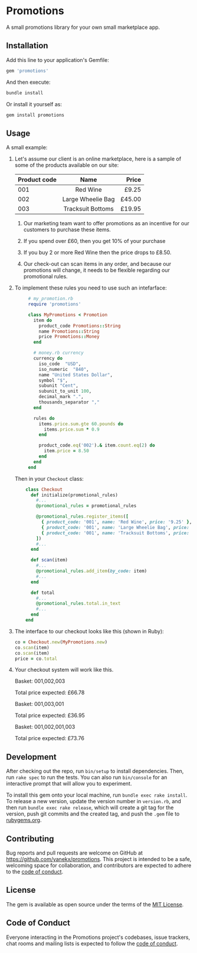 # Promotions

A small promotions library for your own small marketplace app.

## Installation

Add this line to your application's Gemfile:

```ruby
gem 'promotions'
```

And then execute:

```bash
bundle install
```

Or install it yourself as:

```bash
gem install promotions
```

## Usage

A small example:

1. Let's assume our client is an online marketplace, here is a sample of some of the products available on our site:

   | Product code | Name                    | Price          |
   | ------------- |:----------------------:| --------------:|
   | 001           | Red Wine               | £9.25          |
   | 002           | Large Wheelie Bag      | £45.00         |
   | 003           | Tracksuit Bottoms      | £19.95         |

   1. Our marketing team want to offer promotions as an incentive for our customers to purchase these items.

   2. If you spend over £60, then you get 10% of your purchase
   3. If you buy 2 or more Red Wine then the price drops to £8.50.
   4. Our check-out can scan items in any order, and because our promotions will change, it needs to be flexible regarding our promotional rules.

2. To implement these rules you need to use such an intefarface:

   ```ruby
        # my_promotion.rb
        require 'promotions'

        class MyPromotions < Promotion
          item do 
            product_code Promotions::String
            name Promotions::String
            price Promotions::Money
          end

          # money.rb currency
          currency do 
            iso_code  "USD",
            iso_numeric  "840",
            name "United States Dollar",
            symbol "$",
            subunit "Cent",
            subunit_to_unit 100,
            decimal_mark ".",
            thousands_separator ","
          end

          rules do 
            items.price.sum.gte 60.pounds do
              items.price.sum * 0.9
            end

            product_code.eq('002').& item.count.eq(2) do
              item.price = 8.50
            end
          end
        end
    ```

    Then in your `Checkout` class:

    ```ruby
        class Checkout
          def initialize(promotional_rules)
            #...
            @promotional_rules = promotional_rules

            @promotional_rules.register_items([
              { product_code: '001', name: 'Red Wine', price: '9.25' },
              { product_code: '001', name: 'Large Wheelie Bag', price: '45.00' },
              { product_code: '001', name: 'Tracksuit Bottoms', price: '19.95' }
            ])
            #...
          end

          def scan(item)
            #...
            @promotional_rules.add_item(by_code: item)
            #...
          end

          def total
            #...
            @promotional_rules.total.in_text
            #...
          end
        end
    ```

3. The interface to our checkout looks like this (shown in Ruby):

    ```ruby
    co = Checkout.new(MyPromotions.new)
    co.scan(item)
    co.scan(item)
    price = co.total
    ```

4. Your checkout system will work like this.

   Basket: 001,002,003

   Total price expected: £66.78

   Basket: 001,003,001

   Total price expected: £36.95

   Basket: 001,002,001,003

   Total price expected: £73.76

## Development

After checking out the repo, run `bin/setup` to install dependencies. Then, run `rake spec` to run the tests. You can also run `bin/console` for an interactive prompt that will allow you to experiment.

To install this gem onto your local machine, run `bundle exec rake install`. To release a new version, update the version number in `version.rb`, and then run `bundle exec rake release`, which will create a git tag for the version, push git commits and the created tag, and push the `.gem` file to [rubygems.org](https://rubygems.org).

## Contributing

Bug reports and pull requests are welcome on GitHub at https://github.com/yanekx/promotions. This project is intended to be a safe, welcoming space for collaboration, and contributors are expected to adhere to the [code of conduct](https://github.com/yanekx/promotions/blob/master/CODE_OF_CONDUCT.md).

## License

The gem is available as open source under the terms of the [MIT License](https://opensource.org/licenses/MIT).

## Code of Conduct

Everyone interacting in the Promotions project's codebases, issue trackers, chat rooms and mailing lists is expected to follow the [code of conduct](https://github.com/yanekx/promotions/blob/master/CODE_OF_CONDUCT.md).
